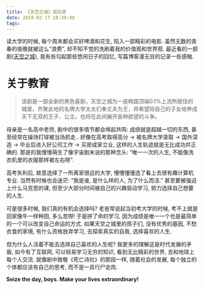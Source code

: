 ```yaml
---
title: 《天空之城》观后感
date: 2019-02-17 18:39:49
tags:
---
```


读大学的时候, 每个周末都会买好啤酒和花生, 陷入一部精彩的电影. 虽然无数的青春的夜晚就被这么“浪费”, 却不知不觉的洗刷着我的价值观和世界观. 最近看的一部剧([天空之城](https://movie.douban.com/subject/30304087/)), 竟有些勾起那些悠闲日子的回忆, 写篇博客漫无目的记录一些感触.    

<!--more-->

# 关于教育
> 该剧是一部全新的黑色喜剧，天空之城为一座韩国顶端0.1%上流所居住的城堡，齐聚此地的名牌大学太太们奉丈夫为王，并希望将自己的子女培养成天下无双的王子、公主，也将在此间展开各种欲望的斗争。

母亲是一名高中老师, 剧中的很多情节都会唤起共鸣: 成绩就是超越一切的东西, 甚至经常在操场打球被当场抓走.. 好像在高考取得高分 → 被名牌大学录取 → 国外深造 → 毕业后进入好公司工作 → 买房成家立业, 这样的人生轨迹就是无比成功并正确的. 那是的我慢慢萌生了像宇宙剧末说的那种念头: “唯一一次的人生, 不能像洗衣机里的衣服那样被左右呀”. 

高考失利后, 故意选择了一所离家很远的大学, 懵懵懂懂选了看上去很有趣计算机专业. 当然有时候也会迷茫: “我是谁, 是什么样的人, 为了什么而活.” 甚至要被强迫上什么马克思的课, 但至少大部分时间被自己的兴趣驱动学习, 努力选择自己想要的人生.     

可是很多时候, 我们真的有机会选择吗? 老爸常说起当初考大学的时候, 考不上就是回家像牛一样种田, 多么苦呀! 于是拼了命的学习, 因为成绩是唯一一个也是最简单的一个可以改变自己命运的方式. 如果天空之城里的孩子们, 没有优秀的基因, 不愁衣食的家境, 有什么资格放弃学习, 去探索真实的自我, 选择喜欢的人生.    

但为什么人活着不能去选择自己喜欢的人生呢? 我更多的理解这是时代发展的矛盾, 如今有了互联网, 可以轻易学习无穷的知识, 看到无比精彩的世界, 去和地球上每个人交流. 就像剧中致敬《死亡诗社》的那段一样, 随着社会的发展, 每个独立的个体都应该有自己的思考, 而不是一具行尸走肉.   

**Seize the day, boys. Make your lives extraordinary!**






